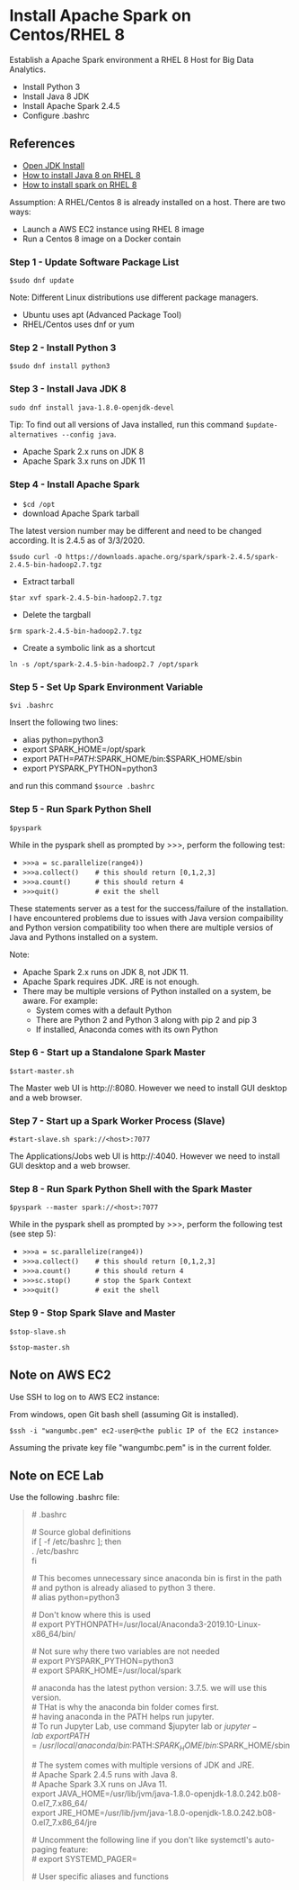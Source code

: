 # Install Apache Spark on Centos/RHEL 8 
Establish a Apache Spark environment a RHEL 8 Host for Big Data Analytics. 
- Install Python 3 
- Install Java 8 JDK
- Install Apache Spark 2.4.5
- Configure .bashrc
## References
- [Open JDK Install](https://openjdk.java.net/install/)
- [How to install Java 8 on RHEL 8](https://www.tecmint.com/install-java-on-rhel-8/)
- [How to install spark on RHEL 8](https://linuxconfig.org/how-to-install-spark-on-redhat-8)

Assumption: A RHEL/Centos 8 is already installed on a host. There are two ways:
- Launch a AWS EC2 instance using RHEL 8 image
- Run a Centos 8 image on a Docker contain  

### Step 1 - Update Software Package List
`$sudo dnf update`

Note: Different Linux distributions use different package managers. 
- Ubuntu uses apt (Advanced Package Tool)
- RHEL/Centos uses dnf or yum
### Step 2 - Install Python 3
`$sudo dnf install python3`
### Step 3 - Install Java JDK 8
`sudo dnf install java-1.8.0-openjdk-devel`

Tip: To find out all versions of Java installed, run this command `$update-alternatives --config java`. 
- Apache Spark 2.x runs on JDK 8 
- Apache Spark 3.x runs on JDK 11
### Step 4 - Install Apache Spark 
- `$cd /opt`
- download Apache Spark tarball 

The latest version number may be different and need to be changed according. It is 2.4.5 as of 3/3/2020. 

`$sudo curl -O https://downloads.apache.org/spark/spark-2.4.5/spark-2.4.5-bin-hadoop2.7.tgz`
- Extract tarball 

`$tar xvf spark-2.4.5-bin-hadoop2.7.tgz`

- Delete the targball 

`$rm spark-2.4.5-bin-hadoop2.7.tgz`

- Create a symbolic link as a shortcut 

`ln -s /opt/spark-2.4.5-bin-hadoop2.7 /opt/spark`

### Step 5 - Set Up Spark Environment Variable

`$vi .bashrc` 

Insert the following two lines:

- alias python=python3
- export SPARK_HOME=/opt/spark
- export PATH=$PATH:$SPARK_HOME/bin:$SPARK_HOME/sbin
- export PYSPARK_PYTHON=python3

and run this command `$source .bashrc`

### Step 5 - Run Spark Python Shell
`$pyspark`

While in the pyspark shell as prompted by >>>, perform the following test:

- `>>>a = sc.parallelize(range4))`
- `>>>a.collect()    # this should return [0,1,2,3]`
- `>>>a.count()      # this should return 4`
- `>>>quit()         # exit the shell`

These statements server as a test for the success/failure of the installation. I have encountered problems due to issues with Java version compaibility and Python version compatibility too when there are multiple versios of Java and Pythons installed on a system. 

Note:
- Apache Spark 2.x runs on JDK 8, not JDK 11. 
- Apache Spark requires JDK. JRE is not enough.
- There may be multiple versions of Python installed on a system, be aware. For example:
    - System comes with a default Python
    - There are Python 2 and Python 3 along with pip 2 and pip 3
    - If installed, Anaconda comes with its own Python
    
### Step 6 - Start up a Standalone Spark Master 

`$start-master.sh`

The Master web UI is http://<host>:8080. However we need to install GUI desktop and a web browser.
    
### Step 7 - Start up a Spark Worker Process (Slave)

`#start-slave.sh spark://<host>:7077`

The Applications/Jobs web UI is http://<host>:4040. However we need to install GUI desktop and a web browser.

### Step 8 - Run Spark Python Shell with the Spark Master

`$pyspark --master spark://<host>:7077`

While in the pyspark shell as prompted by >>>, perform the following test (see step 5):

- `>>>a = sc.parallelize(range4))`
- `>>>a.collect()    # this should return [0,1,2,3]`
- `>>>a.count()      # this should return 4`
- `>>>sc.stop()      # stop the Spark Context`
- `>>>quit()         # exit the shell`

### Step 9 - Stop Spark Slave and Master

`$stop-slave.sh`

`$stop-master.sh`

## Note on AWS EC2 
Use SSH to log on to AWS EC2 instance:

From windows, open Git bash shell (assuming Git is installed).

`$ssh -i "wangumbc.pem" ec2-user@<the public IP of the EC2 instance>`

Assuming the private key file "wangumbc.pem" is in the current folder.
## Note on ECE Lab
Use the following .bashrc file:
> \# .bashrc
>
> \# Source global definitions \
> if [ -f /etc/bashrc ]; then \
>        . /etc/bashrc \
> fi
>
> \# This becomes unnecessary since anaconda bin is first in the path \
> \# and python is already aliased to python 3 there. \
> \# alias python=python3 
>
> \# Don't know where this is used \
> \# export PYTHONPATH=/usr/local/Anaconda3-2019.10-Linux-x86_64/bin/  
>
> \# Not sure why there two variables are not needed \
> \# export PYSPARK_PYTHON=python3 \
> \# export SPARK_HOME=/usr/local/spark 
>
> \# anaconda has the latest python version: 3.7.5. we will use this version. \
> \# THat is why the anaconda bin folder comes first. \
> \# having anaconda in the PATH helps run jupyter. \
> \# To run Jupyter Lab, use command $jupyter lab or $jupyter-lab \
> export PATH=/usr/local/anaconda/bin:$PATH:$SPARK_HOME/bin:$SPARK_HOME/sbin
>
> \# The system comes with multiple versions of JDK and JRE. \
> \# Apache Spark 2.4.5 runs with Java 8. \
> \# Apache Spark 3.X runs on JAva 11. \
> export JAVA_HOME=/usr/lib/jvm/java-1.8.0-openjdk-1.8.0.242.b08-0.el7_7.x86_64/ \
> export JRE_HOME=/usr/lib/jvm/java-1.8.0-openjdk-1.8.0.242.b08-0.el7_7.x86_64/jre 
>
> \# Uncomment the following line if you don't like systemctl's auto-paging feature: \
> \# export SYSTEMD_PAGER= 
>
> \# User specific aliases and functions 
                                     
